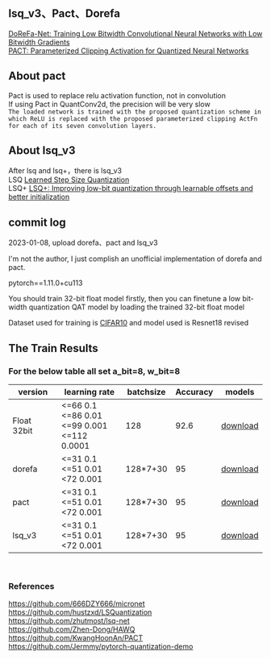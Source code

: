 ## lsq_v3、Pact、Dorefa<br>
[DoReFa-Net: Training Low Bitwidth Convolutional Neural Networks with Low Bitwidth Gradients](https://arxiv.org/abs/1606.06160) <br>
[PACT: Parameterized Clipping Activation for Quantized Neural Networks](https://arxiv.org/abs/1805.06085)<br>

## About pact
Pact is used to replace relu activation function, not in convolution<br>
If using Pact in QuantConv2d, the precision will be very slow<br>
`
The loaded network is trained with the proposed
quantization scheme in which ReLU is replaced with the proposed parameterized clipping ActFn for
each of its seven convolution layers.
` <br>

## About lsq_v3
After lsq and lsq+，there is lsq_v3<br>
LSQ [Learned Step Size Quantization](https://arxiv.org/abs/1902.08153)<br>
LSQ+ [LSQ+: Improving low-bit quantization through learnable offsets and better initialization](https://arxiv.org/abs/2004.09576)<br>


## commit log<br>
2023-01-08, upload dorefa、pact and lsq_v3<br>

I'm not the author, I just complish an unofficial implementation of dorefa and pact.<br>

pytorch==1.11.0+cu113<br>

You should train 32-bit float model firstly, then you can finetune a low bit-width quantization QAT model by loading the trained 32-bit float model<br>

Dataset used for training is [CIFAR10](https://share.weiyun.com/o5wmm1hk) and model used is Resnet18 revised<br>

## The Train Results 
### For the below table all set a_bit=8, w_bit=8
| version | learning rate | batchsize | Accuracy | models
| ------  | ------ | ------ | ------  | ------ |
| Float 32bit| <=66 0.1<br><=86 0.01<br><=99 0.001<br><=112 0.0001 | 128 | 92.6 | [download](https://share.weiyun.com/g7P6cL23) |
| dorefa | <=31 0.1<br><=51 0.01<br><72 0.001| 128*7+30 | 95 | [download](https://share.weiyun.com/2wEeFGaX) |
| pact | <=31 0.1<br><=51 0.01<br><72 0.001| 128*7+30 | 95 | [download](https://share.weiyun.com/msSItAk5) |
| lsq_v3 | <=31 0.1<br><=51 0.01<br><72 0.001 | 128*7+30 | 95 | [download](https://share.weiyun.com/QKDdK2tW) |
<br>

### References<br>
https://github.com/666DZY666/micronet<br>
https://github.com/hustzxd/LSQuantization<br>
https://github.com/zhutmost/lsq-net<br>
https://github.com/Zhen-Dong/HAWQ<br>
https://github.com/KwangHoonAn/PACT<br>
https://github.com/Jermmy/pytorch-quantization-demo<br>
